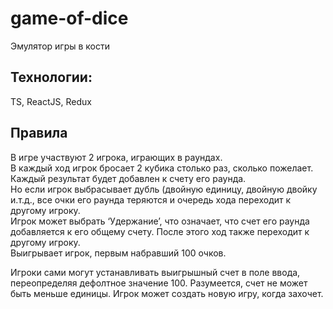 # game-of-dice
Эмулятор игры в кости

## Технологии:
TS, ReactJS, Redux

## Правила
В игре участвуют 2 игрока, играющих в раундах.  
В каждый ход игрок бросает 2 кубика столько раз, сколько пожелает.
Каждый результат будет добавлен к счету его раунда.  
Но если игрок выбрасывает дубль (двойную единицу, двойную двойку и.т.д., все 
очки его раунда теряются и очередь хода переходит к другому игроку.  
Игрок может выбрать ‘Удержание’, что означает, что счет его раунда добавляется к его общему счету. 
После этого ход также переходит к другому игроку.  
Выигрывает игрок, первым набравший 100 очков.

Игроки сами могут устанавливать выигрышный счет в поле ввода, переопределяя 
дефолтное значение 100. Разумеется, счет не может быть меньше единицы.
Игрок может создать новую игру, когда захочет.
